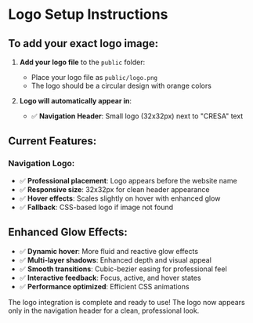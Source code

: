 # Logo Setup Instructions

## To add your exact logo image:

1. **Add your logo file** to the `public` folder:
   - Place your logo file as `public/logo.png`
   - The logo should be a circular design with orange colors

2. **Logo will automatically appear in**:
   - ✅ **Navigation Header**: Small logo (32x32px) next to "CRESA" text

## Current Features:

### Navigation Logo:
- ✅ **Professional placement**: Logo appears before the website name
- ✅ **Responsive size**: 32x32px for clean header appearance
- ✅ **Hover effects**: Scales slightly on hover with enhanced glow
- ✅ **Fallback**: CSS-based logo if image not found


## Enhanced Glow Effects:
- ✅ **Dynamic hover**: More fluid and reactive glow effects
- ✅ **Multi-layer shadows**: Enhanced depth and visual appeal
- ✅ **Smooth transitions**: Cubic-bezier easing for professional feel
- ✅ **Interactive feedback**: Focus, active, and hover states
- ✅ **Performance optimized**: Efficient CSS animations

The logo integration is complete and ready to use! The logo now appears only in the navigation header for a clean, professional look.
